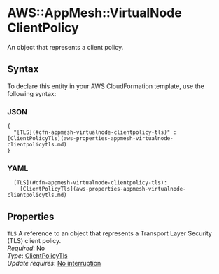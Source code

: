 # AWS::AppMesh::VirtualNode ClientPolicy<a name="aws-properties-appmesh-virtualnode-clientpolicy"></a>

An object that represents a client policy\.

## Syntax<a name="aws-properties-appmesh-virtualnode-clientpolicy-syntax"></a>

To declare this entity in your AWS CloudFormation template, use the following syntax:

### JSON<a name="aws-properties-appmesh-virtualnode-clientpolicy-syntax.json"></a>

```
{
  "[TLS](#cfn-appmesh-virtualnode-clientpolicy-tls)" : [ClientPolicyTls](aws-properties-appmesh-virtualnode-clientpolicytls.md)
}
```

### YAML<a name="aws-properties-appmesh-virtualnode-clientpolicy-syntax.yaml"></a>

```
  [TLS](#cfn-appmesh-virtualnode-clientpolicy-tls): 
    [ClientPolicyTls](aws-properties-appmesh-virtualnode-clientpolicytls.md)
```

## Properties<a name="aws-properties-appmesh-virtualnode-clientpolicy-properties"></a>

`TLS`  <a name="cfn-appmesh-virtualnode-clientpolicy-tls"></a>
A reference to an object that represents a Transport Layer Security \(TLS\) client policy\.  
*Required*: No  
*Type*: [ClientPolicyTls](aws-properties-appmesh-virtualnode-clientpolicytls.md)  
*Update requires*: [No interruption](https://docs.aws.amazon.com/AWSCloudFormation/latest/UserGuide/using-cfn-updating-stacks-update-behaviors.html#update-no-interrupt)